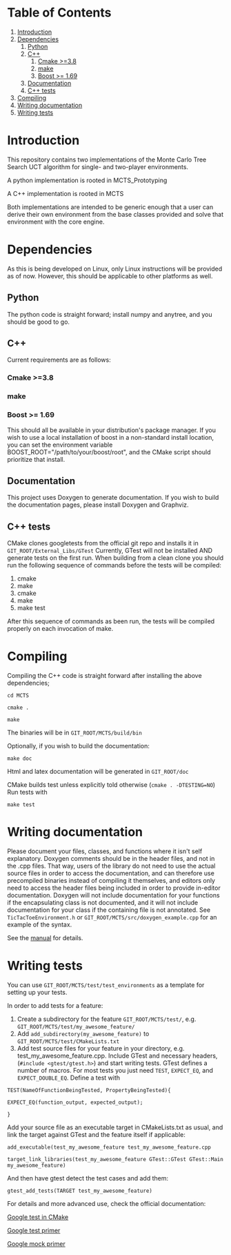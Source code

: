 # Table of Contents

1.  [Introduction](#org2ad7e5b)
2.  [Dependencies](#org6dc59e1)
    1.  [Python](#org627b35c)
    2.  [C++](#org2db7d37)
        1.  [Cmake >=3.8](#orga25203b)
        2.  [make](#org77bf3ef)
        3.  [Boost >= 1.69](#org3657246)
    3.  [Documentation](#orga3ba660)
    4.  [C++ tests](#orgd7aaaa6)
3.  [Compiling](#org4bede8b)
4.  [Writing documentation](#org421e112)
5.  [Writing tests](#orgba3844e)



<a id="org2ad7e5b"></a>

# Introduction

This repository contains two implementations of the Monte Carlo Tree
Search UCT algorithm for single- and two-player environments.

A python implementation is rooted in MCTS\_Prototyping

A C++ implementation is rooted in MCTS

Both implementations are intended to be generic enough that a user can
derive their own environment from the base classes provided and solve
that environment with the core engine.


<a id="org6dc59e1"></a>

# Dependencies

As this is being developed on Linux, only Linux instructions will be
provided as of now. However, this should be applicable to other
platforms as well.


<a id="org627b35c"></a>

## Python

The python code is straight forward; install numpy and anytree, and
you should be good to go.


<a id="org2db7d37"></a>

## C++

Current requirements are as follows:


<a id="orga25203b"></a>

### Cmake >=3.8


<a id="org77bf3ef"></a>

### make


<a id="org3657246"></a>

### Boost >= 1.69

This should all be available in your distribution's package manager.
If you wish to use a local installation of boost in a non-standard
install location, you can set the environment variable
BOOST\_ROOT="/path/to/your/boost/root", and the CMake script should
prioritize that install.


<a id="orga3ba660"></a>

## Documentation

This project uses Doxygen to generate documentation. If you wish to
build the documentation pages, please install Doxygen and Graphviz.


<a id="orgd7aaaa6"></a>

## C++ tests

CMake clones googletests from the official git repo and installs it in
`GIT_ROOT/External_Libs/GTest` Currently, GTest will not be installed
AND generate tests on the first run. When building from a clean clone
you should run the following sequence of commands before the tests
will be compiled:

1.  cmake
2.  make
3.  cmake
4.  make
5.  make test

After this sequence of commands as been run, the tests will be
compiled properly on each invocation of make.


<a id="org4bede8b"></a>

# Compiling

Compiling the C++ code is straight forward after installing the above dependencies;

`cd MCTS`

`cmake .`

`make`

The binaries will be in `GIT_ROOT/MCTS/build/bin`

Optionally, if you wish to build the documentation:

`make doc`

Html and latex documentation will be generated in `GIT_ROOT/doc`

CMake builds test unless explicitly told otherwise (`cmake . -DTESTING=NO`)
Run tests with

`make test`


<a id="org421e112"></a>

# Writing documentation

Please document your files, classes, and functions where it isn't
self explanatory. Doxygen comments should be in the header files,
and not in the .cpp files. That way, users of the library do not
need to use the actual source files in order to access the
documentation, and can therefore use precompiled binaries instead of
compiling it themselves, and editors only need to access the header
files being included in order to provide in-editor documentation.
Doxygen will not include documentation for your functions if the
encapsulating class is not documented, and it will not include
documentation for your class if the containing file is not
annotated. See `TicTacToeEnvironment.h` or
`GIT_ROOT/MCTS/src/doxygen_example.cpp` for an example of the
syntax.

See the [manual](<http://www.doxygen.nl/manual/>) for details.


<a id="orgba3844e"></a>

# Writing tests

You can use `GIT_ROOT/MCTS/test/test_environments` as a template for
setting up your tests.

In order to add tests for a feature:

1.  Create a subdirectory for the feature `GIT_ROOT/MCTS/test/`, e.g.
    `GIT_ROOT/MCTS/test/my_awesome_feature/`
2.  Add `add_subdirectory(my_awesome_feature)` to
    `GIT_ROOT/MCTS/test/CMakeLists.txt`
3.  Add test source files for your feature in your directory, e.g.
    test\_my\_awesome\_feature.cpp. Include GTest and necessary headers,
    (`#include <gtest/gtest.h>`) and start writing tests. GTest defines
    a number of macros. For most tests you just need `TEST`,
    `EXPECT_EQ`, and `EXPECT_DOUBLE_EQ`. Define a test with

`TEST(NameOfFunctionBeingTested, PropertyBeingTested){`

`EXPECT_EQ(function_output, expected_output);`

`}`

Add your source file as an executable target in CMakeLists.txt as usual,
and link the target against GTest and the feature itself if applicable:

`add_executable(test_my_awesome_feature test_my_awesome_feature.cpp`

`target_link_libraries(test_my_awesome_feature GTest::GTest GTest::Main my_awesome_feature)`

And then have gtest detect the test cases and add them:

`gtest_add_tests(TARGET test_my_awesome_feature)`

For details and more advanced use, check the official documentation:

[Google test in CMake](<https://cmake.org/cmake/help/v3.15/module/GoogleTest.html>)

[Google test primer](<https://github.com/google/googletest/blob/master/googletest/docs/primer.md>)

[Google mock primer](<https://github.com/google/googletest/blob/master/googlemock/README.md>)
